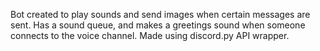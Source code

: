 Bot created to play sounds and send images when certain messages are sent. Has a sound queue, and makes a greetings sound when someone connects to the voice channel.
Made using discord.py API wrapper.